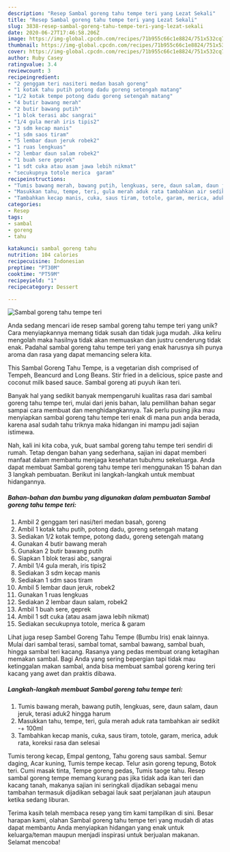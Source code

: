 ```yaml
---
description: "Resep Sambal goreng tahu tempe teri yang Lezat Sekali"
title: "Resep Sambal goreng tahu tempe teri yang Lezat Sekali"
slug: 3838-resep-sambal-goreng-tahu-tempe-teri-yang-lezat-sekali
date: 2020-06-27T17:46:58.206Z
image: https://img-global.cpcdn.com/recipes/71b955c66c1e8824/751x532cq70/sambal-goreng-tahu-tempe-teri-foto-resep-utama.jpg
thumbnail: https://img-global.cpcdn.com/recipes/71b955c66c1e8824/751x532cq70/sambal-goreng-tahu-tempe-teri-foto-resep-utama.jpg
cover: https://img-global.cpcdn.com/recipes/71b955c66c1e8824/751x532cq70/sambal-goreng-tahu-tempe-teri-foto-resep-utama.jpg
author: Ruby Casey
ratingvalue: 3.4
reviewcount: 3
recipeingredient:
- "2 genggam teri nasiteri medan basah goreng"
- "1 kotak tahu putih potong dadu goreng setengah matang"
- "1/2 kotak tempe potong dadu goreng setengah matang"
- "4 butir bawang merah"
- "2 butir bawang putih"
- "1 blok terasi abc sangrai"
- "1/4 gula merah iris tipis2"
- "3 sdm kecap manis"
- "1 sdm saos tiram"
- "5 lembar daun jeruk robek2"
- "1 ruas lengkuas"
- "2 lembar daun salam robek2"
- "1 buah sere geprek"
- "1 sdt cuka atau asam jawa lebih nikmat"
- "secukupnya totole merica  garam"
recipeinstructions:
- "Tumis bawang merah, bawang putih, lengkuas, sere, daun salam, daun jeruk, terasi aduk2 hingga harum"
- "Masukkan tahu, tempe, teri, gula merah aduk rata tambahkan air sedikit -+ 100ml"
- "Tambahkan kecap manis, cuka, saus tiram, totole, garam, merica, aduk rata, koreksi rasa dan selesai"
categories:
- Resep
tags:
- sambal
- goreng
- tahu

katakunci: sambal goreng tahu 
nutrition: 104 calories
recipecuisine: Indonesian
preptime: "PT30M"
cooktime: "PT59M"
recipeyield: "1"
recipecategory: Dessert

---
```



![Sambal goreng tahu tempe teri](https://img-global.cpcdn.com/recipes/71b955c66c1e8824/751x532cq70/sambal-goreng-tahu-tempe-teri-foto-resep-utama.jpg)

Anda sedang mencari ide resep sambal goreng tahu tempe teri yang unik? Cara menyiapkannya memang tidak susah dan tidak juga mudah. Jika keliru mengolah maka hasilnya tidak akan memuaskan dan justru cenderung tidak enak. Padahal sambal goreng tahu tempe teri yang enak harusnya sih punya aroma dan rasa yang dapat memancing selera kita.

This Sambal Goreng Tahu Tempe, is a vegetarian dish comprised of Tempeh, Beancurd and Long Beans. Stir fried in a delicious, spice paste and coconut milk based sauce. Sambal goreng ati puyuh ikan teri.

Banyak hal yang sedikit banyak mempengaruhi kualitas rasa dari sambal goreng tahu tempe teri, mulai dari jenis bahan, lalu pemilihan bahan segar sampai cara membuat dan menghidangkannya. Tak perlu pusing jika mau menyiapkan sambal goreng tahu tempe teri enak di mana pun anda berada, karena asal sudah tahu triknya maka hidangan ini mampu jadi sajian istimewa.


Nah, kali ini kita coba, yuk, buat sambal goreng tahu tempe teri sendiri di rumah. Tetap dengan bahan yang sederhana, sajian ini dapat memberi manfaat dalam membantu menjaga kesehatan tubuhmu sekeluarga. Anda dapat membuat Sambal goreng tahu tempe teri menggunakan 15 bahan dan 3 langkah pembuatan. Berikut ini langkah-langkah untuk membuat hidangannya.

<!--inarticleads1-->

##### Bahan-bahan dan bumbu yang digunakan dalam pembuatan Sambal goreng tahu tempe teri:

1. Ambil 2 genggam teri nasi/teri medan basah, goreng
1. Ambil 1 kotak tahu putih, potong dadu, goreng setengah matang
1. Sediakan 1/2 kotak tempe, potong dadu, goreng setengah matang
1. Gunakan 4 butir bawang merah
1. Gunakan 2 butir bawang putih
1. Siapkan 1 blok terasi abc, sangrai
1. Ambil 1/4 gula merah, iris tipis2
1. Sediakan 3 sdm kecap manis
1. Sediakan 1 sdm saos tiram
1. Ambil 5 lembar daun jeruk, robek2
1. Gunakan 1 ruas lengkuas
1. Sediakan 2 lembar daun salam, robek2
1. Ambil 1 buah sere, geprek
1. Ambil 1 sdt cuka (atau asam jawa lebih nikmat)
1. Sediakan secukupnya totole, merica &amp; garam


Lihat juga resep Sambel Goreng Tahu Tempe (Bumbu Iris) enak lainnya. Mulai dari sambal terasi, sambal tomat, sambal bawang, sambal buah, hingga sambal teri kacang. Rasanya yang pedas membuat orang ketagihan memakan sambal. Bagi Anda yang sering bepergian tapi tidak mau ketinggalan makan sambal, anda bisa membuat sambal goreng kering teri kacang yang awet dan praktis dibawa. 

<!--inarticleads2-->

##### Langkah-langkah membuat Sambal goreng tahu tempe teri:

1. Tumis bawang merah, bawang putih, lengkuas, sere, daun salam, daun jeruk, terasi aduk2 hingga harum
1. Masukkan tahu, tempe, teri, gula merah aduk rata tambahkan air sedikit -+ 100ml
1. Tambahkan kecap manis, cuka, saus tiram, totole, garam, merica, aduk rata, koreksi rasa dan selesai


Tumis terong kecap, Empal gentong, Tahu goreng saus sambal. Semur daging, Acar kuning, Tumis tempe kecap. Telur asin goreng tepung, Botok teri. Cumi masak tinta, Tempe goreng pedas, Tumis taoge tahu. Resep sambal goreng tempe memang kurang pas jika tidak ada ikan teri dan kacang tanah, makanya sajian ini seringkali dijadikan sebagai menu tambahan termasuk dijadikan sebagai lauk saat perjalanan jauh ataupun ketika sedang liburan. 

Terima kasih telah membaca resep yang tim kami tampilkan di sini. Besar harapan kami, olahan Sambal goreng tahu tempe teri yang mudah di atas dapat membantu Anda menyiapkan hidangan yang enak untuk keluarga/teman maupun menjadi inspirasi untuk berjualan makanan. Selamat mencoba!
